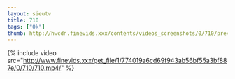 ```yaml
--- 
layout: sieutv
title: 710
tags: ["0k"]
thumb: http://hwcdn.finevids.xxx/contents/videos_screenshots/0/710/preview.mp4.jpg
---
```

{% include video src="http://www.finevids.xxx/get_file/1/774019a6cd69f943ab56bf55a3bf887e/0/710/710.mp4/" %} 
